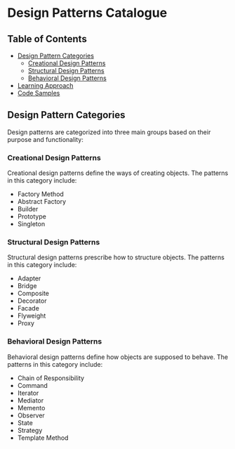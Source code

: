 # Design Patterns Catalogue

## Table of Contents

- [Design Pattern Categories](#design-pattern-categories)
  - [Creational Design Patterns](#creational-design-patterns)
  - [Structural Design Patterns](#structural-design-patterns)
  - [Behavioral Design Patterns](#behavioral-design-patterns)
- [Learning Approach](#learning-approach)
- [Code Samples](#code-samples)

## Design Pattern Categories

Design patterns are categorized into three main groups based on their purpose and functionality:

### Creational Design Patterns

Creational design patterns define the ways of creating objects. The patterns in this category include:

- Factory Method
- Abstract Factory
- Builder
- Prototype
- Singleton

### Structural Design Patterns

Structural design patterns prescribe how to structure objects. The patterns in this category include:

- Adapter
- Bridge
- Composite
- Decorator
- Facade
- Flyweight
- Proxy

### Behavioral Design Patterns

Behavioral design patterns define how objects are supposed to behave. The patterns in this category include:

- Chain of Responsibility
- Command
- Iterator
- Mediator
- Memento
- Observer
- State
- Strategy
- Template Method
